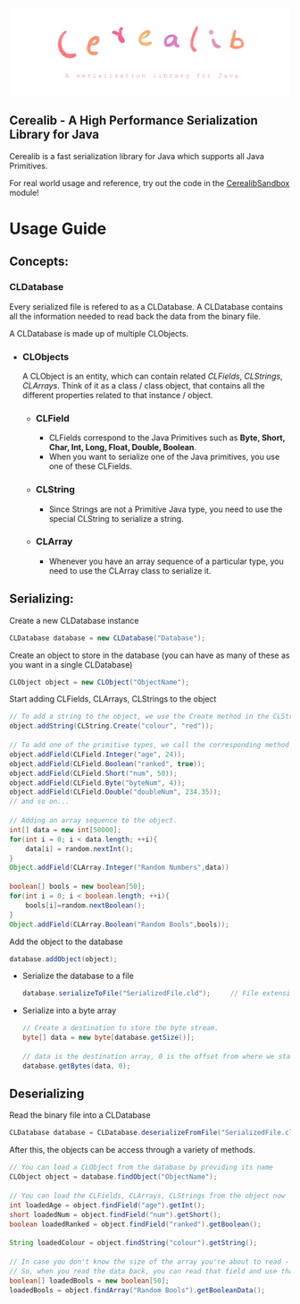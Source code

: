 ![Cerealib Banner](./cerealibBanner.png)

## Cerealib - A High Performance Serialization Library for Java

Cerealib is a fast serialization library for Java which supports all Java Primitives.

For real world usage and reference, try out the code in the [CerealibSandbox](./CerealibSandbox/src) module!

# Usage Guide

## Concepts:

### CLDatabase

Every serialized file is refered to as a CLDatabase. A CLDatabase contains all the information needed to read back the
data from the binary file.

A CLDatabase is made up of multiple CLObjects.

- ### CLObjects
  A CLObject is an entity, which can contain related *CLFields*, *CLStrings*, *CLArrays*. Think of it as a class / class
  object, that contains all the different properties related to that instance / object.
    - ### CLField
        - CLFields correspond to the Java Primitives such as **Byte, Short, Char, Int, Long, Float, Double, Boolean**.
        - When you want to serialize one of the Java primitives, you use one of these CLFields.

    - ### CLString
        - Since Strings are not a Primitive Java type, you need to use the special CLString to serialize a string.

    - ### CLArray
        - Whenever you have an array sequence of a particular type, you need to use the CLArray class to serialize it.

## Serializing:

Create a new CLDatabase instance

```java
CLDatabase database = new CLDatabase("Database");
```

Create an object to store in the database (you can have as many of these as you want in a single CLDatabase)

```java
CLObject object = new CLObject("ObjectName"); 
```

Start adding CLFields, CLArrays, CLStrings to the object

```java
// To add a string to the object, we use the Create method in the CLString class
object.addString(CLString.Create("colour", "red"));

// To add one of the primitive types, we call the corresponding method on the CLField class.
object.addField(CLField.Integer("age", 24));
object.addField(CLField.Boolean("ranked", true));
object.addField(CLField.Short("num", 50));
object.addField(CLField.Byte("byteNum", 4));
object.addField(CLField.Double("doubleNum", 234.35));
// and so on...
        
// Adding an array sequence to the object.
int[] data = new int[50000];
for(int i = 0; i < data.length; ++i){
    data[i] = random.nextInt();
}
Object.addField(CLArray.Integer("Random Numbers",data))

boolean[] bools = new boolean[50];
for(int i = 0; i < boolean.length; ++i){
    bools[i]=random.nextBoolean();
}
Object.addField(CLArray.Boolean("Random Bools",bools));
```
Add the object to the database
```java
database.addObject(object);
```
- Serialize the database to a file
    ```java
    database.serializeToFile("SerializedFile.cld");     // File extension can be anything.
    ```
- Serialize into a byte array
    ```java
    // Create a destination to store the byte stream.
    byte[] data = new byte[database.getSize()];
    
    // data is the destination array, 0 is the offset from where we start writing inside the data array.
    database.getBytes(data, 0);     
    ```
  
## Deserializing
Read the binary file into a CLDatabase
```java
CLDatabase database = CLDatabase.deserializeFromFile("SerializedFile.cld");
```
After this, the objects can be access through a variety of methods.
```java
// You can load a CLObject from the database by providing its name
CLObject object = database.findObject("ObjectName");

// You can load the CLFields, CLArrays, CLStrings from the object now
int loadedAge = object.findField("age").getInt();
short loadedNum = object.findField("num").getShort();
boolean loadedRanked = object.findField("ranked").getBoolean();

String loadedColour = object.findString("colour").getString();

// In case you don't know the size of the array you're about to read - you can write that as well to a field while serializing.
// So, when you read the data back, you can read that field and use that to instantiate a new array of the required size.
boolean[] loadedBools = new boolean[50];
loadedBools = object.findArray("Random Bools").getBooleanData();
```